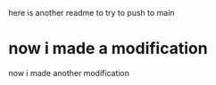 here is another readme to try to push to main
# now i made a modification
now i made another modification